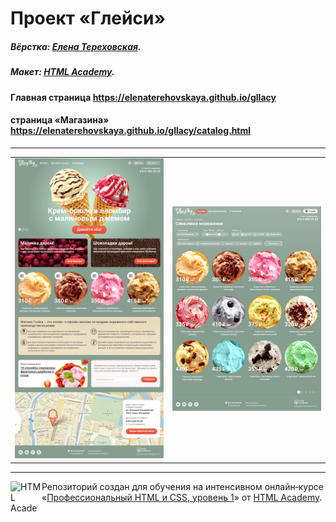 # Проект «Глейси»

##### Вёрстка: [Елена Тереховская](https://github.com/elenaterehovskaya).
##### Макет: [HTML Academy](https://htmlacademy.ru).

#### Главная страница <a href="https://elenaterehovskaya.github.io/gllacy" target="_blank">https://elenaterehovskaya.github.io/gllacy</a>

#### страница «Магазина» <a href="https://elenaterehovskaya.github.io/gllacy/catalog.html" target="_blank">https://elenaterehovskaya.github.io/gllacy/catalog.html</a>

---

<table>
   <tr>
     <td>
       <a href="https://github.com/elenaterehovskaya/elenaterehovskaya.github.io/blob/master/img/gllacy-index-1200.jpg" target="_blank">
         <img src="https://github.com/elenaterehovskaya/elenaterehovskaya.github.io/blob/master/img/gllacy-index-1200.jpg" width="300" alt="Главная страница">
       </a>
     </td>
     <td>
       <a href="https://github.com/elenaterehovskaya/elenaterehovskaya.github.io/blob/master/img/gllacy-catalog-1200.jpg" target="_blank">
         <img src="https://github.com/elenaterehovskaya/elenaterehovskaya.github.io/blob/master/img/gllacy-catalog-1200.jpg" width="300" alt="Страница «Магазина»">
       </a>
     </td>
   </tr>
 </table>
 
---

<a href="https://htmlacademy.ru/intensive/htmlcss"><img align="left" width="50" height="50" alt="HTML Academy" src="https://up.htmlacademy.ru/static/img/intensive/htmlcss/logo-for-github-2.png"></a>

Репозиторий создан для обучения на интенсивном онлайн‑курсе «[Профессиональный HTML и CSS, уровень 1](https://htmlacademy.ru/intensive/htmlcss)» от [HTML Academy](https://htmlacademy.ru).
